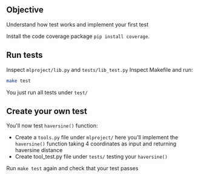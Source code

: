 ## Objective

Understand how test works and implement your first test

Install the code coverage package `pip install coverage`.

## Run tests

Inspect `mlproject/lib.py`  and `tests/lib_test.py`
Inspect Makefile and run:
```bash
make test
```

You just run all tests under `test/`

## Create your own test

You'll now test `haversine()` function:

- Create a `tools.py` file under `mlproject/` here you'll implement the `haversine()` function taking 4 coordinates as input and returning haversine distance
- Create tool_test.py file under `tests/` testing your `haversine()`

Run `make test` again and check that your test passes
